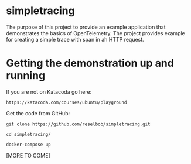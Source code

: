 # simpletracing

The purpose of this project to provide an example application that demonstrates the basics of OpenTelemetry. The project provides example for creating a simple trace with span in ah HTTP request.

# Getting the demonstration up and running

If you are not on Katacoda go here:

`https://katacoda.com/courses/ubuntu/playground`

Get the code from GitHub:

`git clone https://github.com/reselbob/simpletracing.git`

`cd simpletracing/`

`docker-compose up`


[MORE TO COME]


